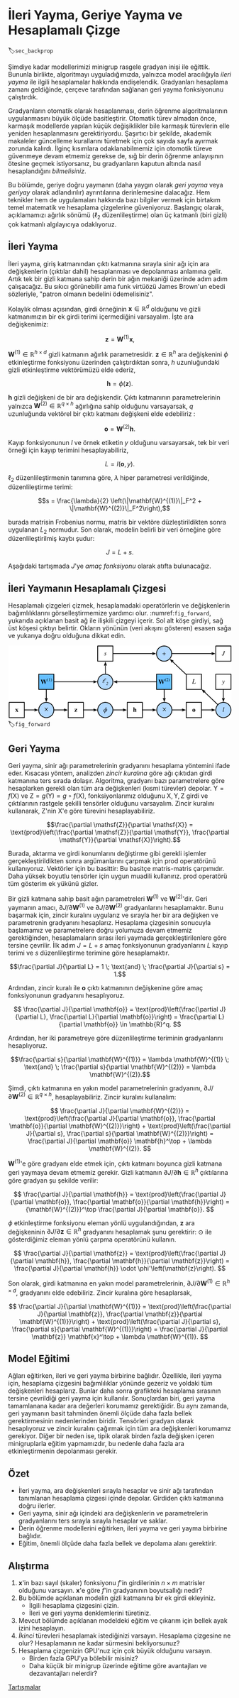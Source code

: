 # İleri Yayma, Geriye Yayma ve Hesaplamalı Çizge
:label:`sec_backprop`

Şimdiye kadar modellerimizi minigrup rasgele gradyan inişi ile eğittik. Bununla birlikte, algoritmayı uyguladığımızda, yalnızca model aracılığıyla *ileri yayma* ile ilgili hesaplamalar hakkında endişelendik. Gradyanları hesaplama zamanı geldiğinde, çerçeve tarafından sağlanan geri yayma fonksiyonunu çalıştırdık.

Gradyanların otomatik olarak hesaplanması, derin öğrenme algoritmalarının uygulanmasını büyük ölçüde basitleştirir. Otomatik türev almadan önce, karmaşık modellerde yapılan küçük değişiklikler bile karmaşık türevlerin elle yeniden hesaplanmasını gerektiriyordu. Şaşırtıcı bir şekilde, akademik makaleler güncelleme kurallarını türetmek için çok sayıda sayfa ayırmak zorunda kalırdı. İlginç kısımlara odaklanabilmemiz için otomotik türeve güvenmeye devam etmemiz gerekse de, sığ bir derin öğrenme anlayışının ötesine geçmek istiyorsanız, bu gradyanların kaputun altında nasıl hesaplandığını *bilmelisiniz*.

Bu bölümde, geriye doğru yaymanın (daha yaygın olarak *geri yayma* veya *geriyay* olarak adlandırılır) ayrıntılarına derinlemesine dalacağız. Hem teknikler hem de uygulamaları hakkında bazı bilgiler vermek için birtakım temel matematik ve hesaplama çizgelerine güveniyoruz. Başlangıç ​​olarak, açıklamamızı ağırlık sönümü ($\ell_2$ düzenlileştirme) olan üç katmanlı (biri gizli) çok katmanlı algılayıcıya odaklıyoruz.


## İleri Yayma

İleri yayma, giriş katmanından çıktı katmanına sırayla sinir ağı için ara değişkenlerin (çıktılar dahil) hesaplanması ve depolanması anlamına gelir. Artık tek bir gizli katmana sahip derin bir ağın mekaniği üzerinde adım adım çalışacağız. Bu sıkıcı görünebilir ama funk virtüözü James Brown'un ebedi sözleriyle, "patron olmanın bedelini ödemelisiniz".

Kolaylık olması açısından, girdi örneğinin $\mathbf{x}\in \mathbb{R}^d$ olduğunu ve gizli katmanımızın bir ek girdi terimi içermediğini varsayalım. İşte ara değişkenimiz:

$$\mathbf{z}= \mathbf{W}^{(1)} \mathbf{x},$$

$\mathbf{W}^{(1)} \in \mathbb{R}^{h \times d}$ gizli katmanın ağırlık parametresidir. $\mathbf{z} \in \mathbb{R}^h$ ara değişkenini $\phi$ etkinleştirme fonksiyonu üzerinden çalıştırdıktan sonra, $h$ uzunluğundaki gizli etkinleştirme vektörümüzü elde ederiz,

$$\mathbf{h}= \phi (\mathbf{z}).$$

$\mathbf{h}$ gizli değişkeni de bir ara değişkendir. Çıktı katmanının parametrelerinin yalnızca $\mathbf{W}^{(2)} \in \mathbb{R}^{q \times h}$ ağırlığına sahip olduğunu varsayarsak, $q$ uzunluğunda vektörel bir çıktı katmanı değişkeni elde edebiliriz :

$$\mathbf{o}= \mathbf{W}^{(2)} \mathbf{h}.$$

Kayıp fonksiyonunun $l$ ve örnek etiketin $y$ olduğunu varsayarsak, tek bir veri örneği için kayıp terimini hesaplayabiliriz,

$$L = l(\mathbf{o}, y).$$

$\ell_2$ düzenlileştirmenin tanımına göre, $\lambda$ hiper parametresi verildiğinde, düzenlileştirme terimi:

$$s = \frac{\lambda}{2} \left(\|\mathbf{W}^{(1)}\|_F^2 + \|\mathbf{W}^{(2)}\|_F^2\right),$$

burada matrisin Frobenius normu, matris bir vektöre düzleştirildikten sonra uygulanan $L_2$ normudur. Son olarak, modelin belirli bir veri örneğine göre düzenlileştirilmiş kaybı şudur:

$$J = L + s.$$

Aşağıdaki tartışmada $J$'ye *amaç fonksiyonu* olarak atıfta bulunacağız.


## İleri Yaymanın Hesaplamalı Çizgesi

Hesaplamalı çizgeleri çizmek, hesaplamadaki operatörlerin ve değişkenlerin bağımlılıklarını görselleştirmemize yardımcı olur. :numref:`fig_forward`, yukarıda açıklanan basit ağ ile ilişkili çizgeyi içerir. Sol alt köşe girdiyi, sağ üst köşesi çıktıyı belirtir. Okların yönünün (veri akışını gösteren) esasen sağa ve yukarıya doğru olduğuna dikkat edin.

![Hesaplamalı Çizgesi](../img/forward.svg)
:label:`fig_forward`


## Geri Yayma

Geri yayma, sinir ağı parametrelerinin gradyanını hesaplama yöntemini ifade eder. Kısacası yöntem, analizden *zincir kuralına* göre ağı çıktıdan girdi katmanına ters sırada dolaşır. Algoritma, gradyanı bazı parametrelere göre hesaplarken gerekli olan tüm ara değişkenleri (kısmi türevler) depolar. $\mathsf{Y}=f(\mathsf{X})$ ve $\mathsf{Z}=g(\mathsf{Y}) = g \circ f(\mathsf{X})$, fonksiyonlarımız olduğunu $\mathsf{X}, \mathsf{Y}, \mathsf {Z}$ girdi ve çıktılarının rastgele şekilli tensörler olduğunu varsayalım. Zincir kuralını kullanarak, $\mathsf{Z}$'nin $\mathsf{X}$'e göre türevini hesaplayabiliriz. 

$$\frac{\partial \mathsf{Z}}{\partial \mathsf{X}} = \text{prod}\left(\frac{\partial \mathsf{Z}}{\partial \mathsf{Y}}, \frac{\partial \mathsf{Y}}{\partial \mathsf{X}}\right).$$

Burada, aktarma ve girdi konumlarını değiştirme gibi gerekli işlemler gerçekleştirildikten sonra argümanlarını çarpmak için $\text{prod}$ operatörünü kullanıyoruz. Vektörler için bu basittir: Bu basitçe matris-matris çarpımıdır. Daha yüksek boyutlu tensörler için uygun muadili kullanırız. $\text{prod}$ operatörü tüm gösterim ek yükünü gizler.

Bir gizli katmana sahip basit ağın parametreleri $\mathbf{W}^{(1)}$ ve $\mathbf{W}^{(2)}$'dir. Geri yaymanın amacı, $\partial J/\partial \mathbf{W}^{(1)}$ ve $\partial J/\partial \mathbf{W}^{(2)}$ gradyanlarını hesaplamaktır. Bunu başarmak için, zincir kuralını uygularız ve sırayla her bir ara değişken ve parametrenin gradyanını hesaplarız. Hesaplama çizgesinin sonucuyla başlamamız ve parametrelere doğru yolumuza devam etmemiz gerektiğinden, hesaplamaların sırası ileri yaymada gerçekleştirilenlere göre tersine çevrilir. İlk adım $J=L+s$ amaç fonksiyonunun gradyanlarını $L$ kayıp terimi ve $s$ düzenlileştirme terimine göre hesaplamaktır.

$$\frac{\partial J}{\partial L} = 1 \; \text{and} \; \frac{\partial J}{\partial s} = 1.$$

Ardından, zincir kuralı ile $\mathbf{o}$ çıktı katmanının değişkenine göre amaç fonksiyonunun gradyanını hesaplıyoruz.

$$
\frac{\partial J}{\partial \mathbf{o}}
= \text{prod}\left(\frac{\partial J}{\partial L}, \frac{\partial L}{\partial \mathbf{o}}\right)
= \frac{\partial L}{\partial \mathbf{o}}
\in \mathbb{R}^q.
$$

Ardından, her iki parametreye göre düzenlileştirme teriminin gradyanlarını hesaplıyoruz.

$$\frac{\partial s}{\partial \mathbf{W}^{(1)}} = \lambda \mathbf{W}^{(1)}
\; \text{and} \;
\frac{\partial s}{\partial \mathbf{W}^{(2)}} = \lambda \mathbf{W}^{(2)}.$$

Şimdi, çıktı katmanına en yakın model parametrelerinin gradyanını, $\partial J/\partial \mathbf{W}^{(2)} \in \mathbb{R}^{q \times h}$, hesaplayabiliriz. Zincir kuralını kullanalım:

$$
\frac{\partial J}{\partial \mathbf{W}^{(2)}}
= \text{prod}\left(\frac{\partial J}{\partial \mathbf{o}}, \frac{\partial \mathbf{o}}{\partial \mathbf{W}^{(2)}}\right) + \text{prod}\left(\frac{\partial J}{\partial s}, \frac{\partial s}{\partial \mathbf{W}^{(2)}}\right)
= \frac{\partial J}{\partial \mathbf{o}} \mathbf{h}^\top + \lambda \mathbf{W}^{(2)}.
$$

$\mathbf{W}^{(1)}$'e göre gradyanı elde etmek için, çıktı katmanı boyunca gizli katmana geri yaymaya devam etmemiz gerekir. Gizli katmanın $\partial J/\partial \mathbf{h} \in \mathbb{R}^h$ çıktılarına göre gradyan şu şekilde verilir:

$$
\frac{\partial J}{\partial \mathbf{h}}
= \text{prod}\left(\frac{\partial J}{\partial \mathbf{o}}, \frac{\partial \mathbf{o}}{\partial \mathbf{h}}\right)
= {\mathbf{W}^{(2)}}^\top \frac{\partial J}{\partial \mathbf{o}}.
$$

$\phi$ etkinleştirme fonksiyonu eleman yönlü uygulandığından, $\mathbf{z}$ ara değişkeninin $\partial J/\partial \mathbf{z} \in \mathbb{R}^h$ gradyanını hesaplamak şunu gerektirir: $\odot$ ile gösterdiğimiz eleman yönlü çarpma operatörünü kullanın.

$$
\frac{\partial J}{\partial \mathbf{z}}
= \text{prod}\left(\frac{\partial J}{\partial \mathbf{h}}, \frac{\partial \mathbf{h}}{\partial \mathbf{z}}\right)
= \frac{\partial J}{\partial \mathbf{h}} \odot \phi'\left(\mathbf{z}\right).
$$

Son olarak, girdi katmanına en yakın model parametrelerinin, $\partial J/\partial \mathbf{W}^{(1)} \in \mathbb{R}^{h \times d}$, gradyanını elde edebiliriz. Zincir kuralına göre hesaplarsak,

$$
\frac{\partial J}{\partial \mathbf{W}^{(1)}}
= \text{prod}\left(\frac{\partial J}{\partial \mathbf{z}}, \frac{\partial \mathbf{z}}{\partial \mathbf{W}^{(1)}}\right) + \text{prod}\left(\frac{\partial J}{\partial s}, \frac{\partial s}{\partial \mathbf{W}^{(1)}}\right)
= \frac{\partial J}{\partial \mathbf{z}} \mathbf{x}^\top + \lambda \mathbf{W}^{(1)}.
$$

## Model Eğitimi

Ağları eğitirken, ileri ve geri yayma birbirine bağlıdır. Özellikle, ileri yayma için, hesaplama çizgesini bağımlılıklar yönünde gezeriz ve yoldaki tüm değişkenleri hesaplarız. Bunlar daha sonra grafikteki hesaplama sırasının tersine çevrildiği geri yayma için kullanılır. Sonuçlardan biri, geri yayma tamamlanana kadar ara değerleri korumamız gerektiğidir. Bu aynı zamanda, geri yaymanın basit tahminden önemli ölçüde daha fazla bellek gerektirmesinin nedenlerinden biridir. Tensörleri gradyan olarak hesaplıyoruz ve zincir kuralını çağırmak için tüm ara değişkenleri korumamız gerekiyor. Diğer bir neden ise, tipik olarak birden fazla değişken içeren minigruplarla eğitim yapmamızdır, bu nedenle daha fazla ara etkinleştirmenin depolanması gerekir.

## Özet

* İleri yayma, ara değişkenleri sırayla hesaplar ve sinir ağı tarafından tanımlanan hesaplama çizgesi içinde depolar. Girdiden çıktı katmanına doğru ilerler.
* Geri yayma, sinir ağı içindeki ara değişkenlerin ve parametrelerin gradyanlarını ters sırayla sırayla hesaplar ve saklar.
* Derin öğrenme modellerini eğitirken, ileri yayma ve geri yayma birbirine bağlıdır.
* Eğitim, önemli ölçüde daha fazla bellek ve depolama alanı gerektirir.

## Alıştırma

1. $\mathbf{x}$'in bazı sayıl (skaler) fonksiyonu $f$'in girdilerinin $n \times m$ matrisler olduğunu varsayın. $\mathbf{x}$'e göre $f$'in gradyanının boyutsallığı nedir?
1. Bu bölümde açıklanan modelin gizli katmanına bir ek girdi ekleyiniz.
     * İlgili hesaplama çizgesini çizin.
     * İleri ve geri yayma denklemlerini türetiniz.
1. Mevcut bölümde açıklanan modeldeki eğitim ve çıkarım için bellek ayak izini hesaplayın.
1. *İkinci* türevleri hesaplamak istediğinizi varsayın. Hesaplama çizgesine ne olur? Hesaplamanın ne kadar sürmesini bekliyorsunuz?
1. Hesaplama çizgenizin GPU'nuz için çok büyük olduğunu varsayın.
     * Birden fazla GPU'ya bölebilir misiniz?
     * Daha küçük bir minigrup üzerinde eğitime göre avantajları ve dezavantajları nelerdir?

[Tartışmalar](https://discuss.d2l.ai/t/102)
